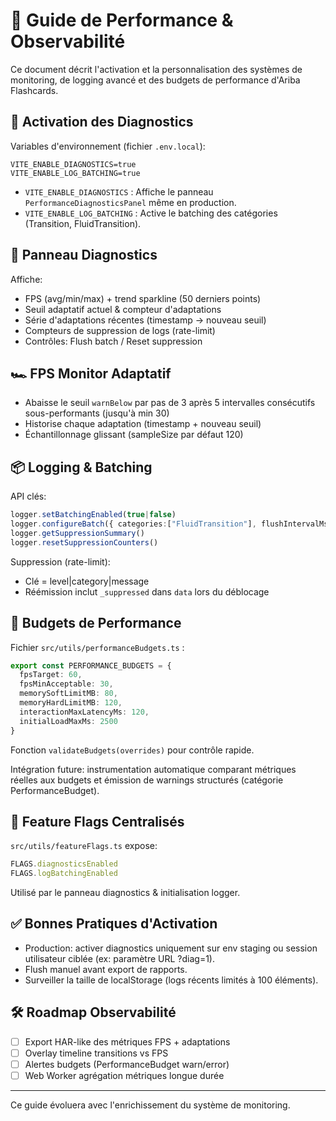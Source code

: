# 🧭 Guide de Performance & Observabilité

Ce document décrit l'activation et la personnalisation des systèmes de monitoring, de logging avancé et des budgets de performance d'Ariba Flashcards.

## 🔌 Activation des Diagnostics

Variables d'environnement (fichier `.env.local`):
```
VITE_ENABLE_DIAGNOSTICS=true
VITE_ENABLE_LOG_BATCHING=true
```

- `VITE_ENABLE_DIAGNOSTICS` : Affiche le panneau `PerformanceDiagnosticsPanel` même en production.
- `VITE_ENABLE_LOG_BATCHING` : Active le batching des catégories (Transition, FluidTransition).

## 🧪 Panneau Diagnostics
Affiche:
- FPS (avg/min/max) + trend sparkline (50 derniers points)
- Seuil adaptatif actuel & compteur d'adaptations
- Série d'adaptations récentes (timestamp → nouveau seuil)
- Compteurs de suppression de logs (rate-limit)
- Contrôles: Flush batch / Reset suppression

## 🏎️ FPS Monitor Adaptatif
- Abaisse le seuil `warnBelow` par pas de 3 après 5 intervalles consécutifs sous-performants (jusqu'à min 30)
- Historise chaque adaptation (timestamp + nouveau seuil)
- Échantillonnage glissant (sampleSize par défaut 120)

## 📦 Logging & Batching
API clés:
```ts
logger.setBatchingEnabled(true|false)
logger.configureBatch({ categories:["FluidTransition"], flushIntervalMs:4000, maxBatchSize:50 })
logger.getSuppressionSummary()
logger.resetSuppressionCounters()
```

Suppression (rate-limit):
- Clé = level|category|message
- Réémission inclut `_suppressed` dans `data` lors du déblocage

## 🎯 Budgets de Performance
Fichier `src/utils/performanceBudgets.ts` :
```ts
export const PERFORMANCE_BUDGETS = {
  fpsTarget: 60,
  fpsMinAcceptable: 30,
  memorySoftLimitMB: 80,
  memoryHardLimitMB: 120,
  interactionMaxLatencyMs: 120,
  initialLoadMaxMs: 2500
}
```
Fonction `validateBudgets(overrides)` pour contrôle rapide.

Intégration future: instrumentation automatique comparant métriques réelles aux budgets et émission de warnings structurés (catégorie PerformanceBudget).

## 🧷 Feature Flags Centralisés
`src/utils/featureFlags.ts` expose:
```ts
FLAGS.diagnosticsEnabled
FLAGS.logBatchingEnabled
```
Utilisé par le panneau diagnostics & initialisation logger.

## ✅ Bonnes Pratiques d'Activation
- Production: activer diagnostics uniquement sur env staging ou session utilisateur ciblée (ex: paramètre URL ?diag=1).
- Flush manuel avant export de rapports.
- Surveiller la taille de localStorage (logs récents limités à 100 éléments).

## 🛠️ Roadmap Observabilité
- [ ] Export HAR-like des métriques FPS + adaptations
- [ ] Overlay timeline transitions vs FPS
- [ ] Alertes budgets (PerformanceBudget warn/error)
- [ ] Web Worker agrégation métriques longue durée

---
Ce guide évoluera avec l'enrichissement du système de monitoring.
